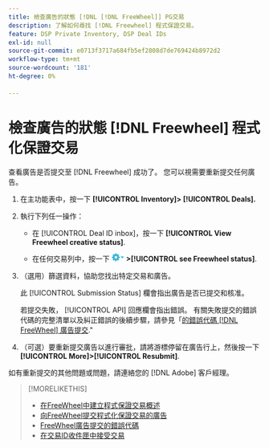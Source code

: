 ```yaml
---
title: 檢查廣告的狀態 [!DNL [!DNL FreeWheel]] PG交易
description: 了解如何尋找 [!DNL Freewheel] 程式保證交易。
feature: DSP Private Inventory, DSP Deal IDs
exl-id: null
source-git-commit: e0713f3717a684fb5ef2808d7de769424b8972d2
workflow-type: tm+mt
source-wordcount: '181'
ht-degree: 0%

---
```


# 檢查廣告的狀態 [!DNL Freewheel] 程式化保證交易

查看廣告是否提交至 [!DNL Freewheel] 成功了。 您可以視需要重新提交任何廣告。

1. 在主功能表中，按一下 **[!UICONTROL Inventory]> [!UICONTROL Deals].**

1. 執行下列任一操作：

   * 在 [!UICONTROL Deal ID inbox]，按一下 **[!UICONTROL View Freewheel creative status]**.

   * 在任何交易列中，按一下 ![選項功能表](/help/dsp/assets/options-menu.png) **>[!UICONTROL see Freewheel status]**.

1. （選用）篩選資料，協助您找出特定交易和廣告。

   此 [!UICONTROL Submission Status] 欄會指出廣告是否已提交和核准。

   若提交失敗， [!UICONTROL API] 回應欄會指出錯誤。 有關失敗提交的錯誤代碼的完整清單以及糾正錯誤的後續步驟，請參見「[的錯誤代碼 [!DNL FreeWheel] 廣告提交](freewheel-error-codes.md).&quot;

1. （可選）要重新提交廣告以進行審批，請將游標停留在廣告行上，然後按一下 **[!UICONTROL More]>[!UICONTROL Resubmit]**.

如有重新提交的其他問題或問題，請連絡您的 [!DNL Adobe] 客戶經理。

>[!MORELIKETHIS]
>
>* [在FreeWheel中建立程式保證交易概述](freewheel-overview.md)
>* [向FreeWheel提交程式化保證交易的廣告](freewheel-submit.md)
>* [FreeWheel廣告提交的錯誤代碼](freewheel-error-codes.md)
>* [在交易ID收件匣中接受交易](deal-id-inbox-accept.md)

